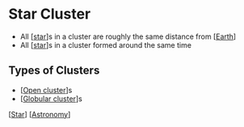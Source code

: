 # Star Cluster

- All [[star]]s in a cluster are roughly the same distance from [[Earth]]
- All [[star]]s in a cluster formed around the same time

## Types of Clusters

- [[Open cluster]]s
- [[Globular cluster]]s

[[Star]] [[Astronomy]]

[//begin]: # "Autogenerated link references for markdown compatibility"
[Star]: star "Star"
[Earth]: earth "Earth 🜨"
[Open cluster]: open-cluster "Open Cluster"
[Globular cluster]: globular-cluster "Globular Cluster"
[Astronomy]: astronomy "Astronomy"
[//end]: # "Autogenerated link references"